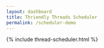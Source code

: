 ```yaml
---
layout: dashboard
title: Thriendly Threads Scheduler
permalink: /scheduler-demo
---
```


{% include thread-scheduler.html %}
<style>
  #schedulerBackButton {
    display: none !important;
  }
</style>

<!-- Scripts -->
<script src="https://code.jquery.com/jquery-3.6.0.min.js"></script>
<!-- Include Bootstrap JS and its dependencies -->
<script src="https://cdn.jsdelivr.net/npm/bootstrap@5/dist/js/bootstrap.bundle.min.js"></script>
<script src="https://cdn.jsdelivr.net/npm/@popperjs/core@2.9.3/dist/umd/popper.min.js"></script>


